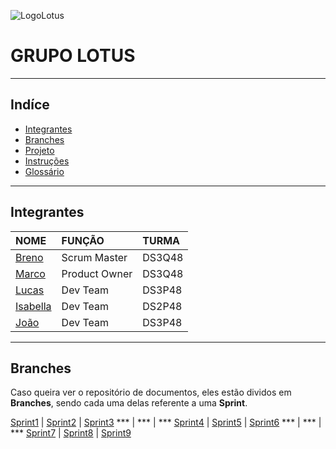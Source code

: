 ![LogoLotus](https://github.com/BrenoGramacho/PIM2024DOCS/assets/165579352/ade7424a-23d2-4c09-a780-6125ba12a537)

# GRUPO LOTUS

***

## Indíce

* [Integrantes](##integrantes)  
* [Branches](##branches)  
* [Projeto](##projeto)  
* [Instruções](##instruções)  
* [Glossário](##glossário)

***

## Integrantes

NOME  |  FUNÇÃO  |  TURMA
:---  |   :---  |  :---  
[Breno](https://github.com/BrenoGramacho)  |  Scrum Master  |  DS3Q48
[Marco](https://github.com/MarocAntonio)  |  Product Owner  |  DS3Q48
[Lucas](https://github.com/lucasmmoreira25)  |  Dev Team  |  DS3P48
[Isabella](https://github.com/isinhaaln)  |  Dev Team  |  DS2P48
[João](https://github.com/D31Z3)  |  Dev Team  |  DS3P48

***

## Branches

Caso queira ver o repositório de documentos, eles estão dividos em **Branches**, sendo cada uma delas referente a uma **Sprint**.

[Sprint1]()  |  [Sprint2]()  |  [Sprint3]()
***  |  ***  |  ***
[Sprint4]()  |  [Sprint5]()  |  [Sprint6]()
***  |  ***  |  ***
[Sprint7]()  |  [Sprint8]()  |  [Sprint9]()

